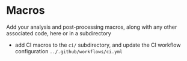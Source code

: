# Macros

Add your analysis and post-processing macros, along with any other associated
code, here or in a subdirectory

- add CI macros to the `ci/` subdirectory, and update the CI workflow
  configuration `../.github/workflows/ci.yml`
